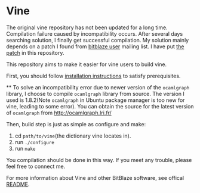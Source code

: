 # Vine

The original vine repository has not been updated for a long time. Compilation failure caused by incompatibility occurs. After several days searching solution, I finally get successful compilation. My solution mainly depends on a patch I found from [bitblaze user](groups.google.com/group/bitblaze-users) mailing list. I have put [the patch](https://github.com/idear1203/vine/blob/master/vine-1.0-1404.patch) in this repository.

This repository aims to make it easier for vine users to build vine.

First, you should follow [installation instructions](http://bitblaze.cs.berkeley.edu/release/vine-1.0/howto.pdf) to satisfy prerequisites.

** To solve an incompatibility error due to newer version of the `ocamlgraph` library, I choose to compile `ocamlgraph` library from source. The version I used is 1.8.2(Note `ocamlgraph` in Ubuntu package manager is too new for vine, leading to some error). You can obtain the source for the latest version of `ocamlgraph` from <http://ocamlgraph.lri.fr/>

Then, build step is just as simple as configure and make:

1. cd `path/to/vine`(the dictionary vine locates in).
2. run `./configure`
3. run `make`

You compilation should be done in this way. If you meet any trouble, please feel free to connect me.

For more information about Vine and other BitBlaze software, see offical [README](https://github.com/idear1203/vine/blob/master/README).

